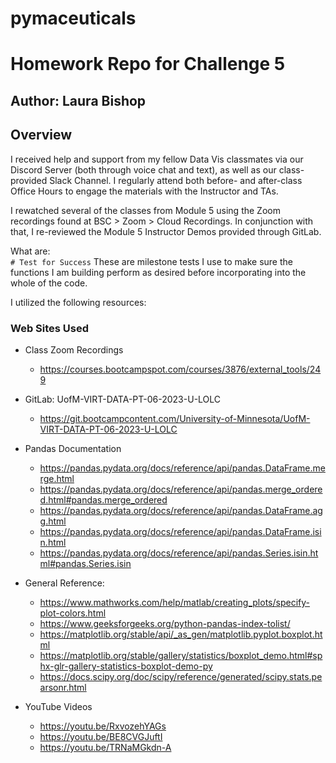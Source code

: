 # pymaceuticals
# Homework Repo for Challenge 5

## Author: Laura Bishop

## Overview

I received help and support from my fellow Data Vis classmates via our Discord Server (both through voice chat and text), as well as our class-provided Slack Channel. I regularly attend both before- and after-class Office Hours to engage the materials with the Instructor and TAs.

I rewatched several of the classes from Module 5 using the Zoom recordings found at BSC > Zoom > Cloud Recordings. In conjunction with that, I re-reviewed the Module 5 Instructor Demos provided through GitLab.

What are:<br />
`# Test for Success`
These are milestone tests I use to make sure the functions I am building perform as desired before incorporating into the whole of the code.

I utilized the following resources:

### Web Sites Used

* Class Zoom Recordings 
    * https://courses.bootcampspot.com/courses/3876/external_tools/249


* GitLab: UofM-VIRT-DATA-PT-06-2023-U-LOLC
    * https://git.bootcampcontent.com/University-of-Minnesota/UofM-VIRT-DATA-PT-06-2023-U-LOLC


* Pandas Documentation
    * https://pandas.pydata.org/docs/reference/api/pandas.DataFrame.merge.html
    * https://pandas.pydata.org/docs/reference/api/pandas.merge_ordered.html#pandas.merge_ordered
    * https://pandas.pydata.org/docs/reference/api/pandas.DataFrame.agg.html
    * https://pandas.pydata.org/docs/reference/api/pandas.DataFrame.isin.html
    * https://pandas.pydata.org/docs/reference/api/pandas.Series.isin.html#pandas.Series.isin


* General Reference:
    * https://www.mathworks.com/help/matlab/creating_plots/specify-plot-colors.html
    * https://www.geeksforgeeks.org/python-pandas-index-tolist/
    * https://matplotlib.org/stable/api/_as_gen/matplotlib.pyplot.boxplot.html
    * https://matplotlib.org/stable/gallery/statistics/boxplot_demo.html#sphx-glr-gallery-statistics-boxplot-demo-py
    * https://docs.scipy.org/doc/scipy/reference/generated/scipy.stats.pearsonr.html

    
* YouTube Videos
    * https://youtu.be/RxvozehYAGs
    * https://youtu.be/BE8CVGJuftI
    * https://youtu.be/TRNaMGkdn-A




